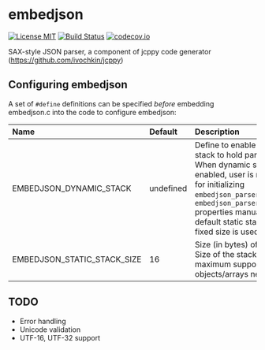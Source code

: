 # embedjson
[![License MIT](https://img.shields.io/badge/license-MIT-blue.svg)](https://raw.githubusercontent.com/ivochkin/embedjson/master/LICENSE)
[![Build Status](https://travis-ci.org/ivochkin/embedjson.svg?branch=master)](https://travis-ci.org/ivochkin/embedjson)
[![codecov.io](https://codecov.io/github/ivochkin/embedjson/coverage.svg?branch=master)](https://codecov.io/github/ivochkin/embedjson?branch=master)

SAX-style JSON parser, a component of jcppy code generator (https://github.com/ivochkin/jcppy)

## Configuring embedjson

A set of `#define` definitions can be specified *before* embedding embedjson.c
into the code to configure embedjson:

| Name                        | Default   | Description
|:--------------------------- |:--------- |:--------------------------------
| EMBEDJSON_DYNAMIC_STACK     | undefined | Define to enable dynamic stack to hold parser's state. When dynamic stack is enabled, user is responsible for initializing `embedjson_parser.stack` and `embedjson_parser.stack_size` properties manually. By default static stack of the fixed size is used.
| EMBEDJSON_STATIC_STACK_SIZE | 16        | Size (in bytes) of the stack. Size of the stack determines maximum supported objects/arrays nesting level.

## TODO
- Error handling
- Unicode validation
- UTF-16, UTF-32 support
